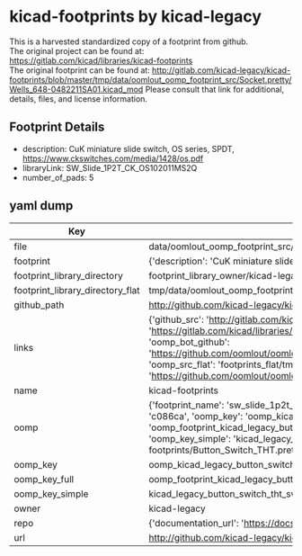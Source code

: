 # kicad-footprints by kicad-legacy  
This is a harvested standardized copy of a footprint from github.  
The original project can be found at:  
https://gitlab.com/kicad/libraries/kicad-footprints  
The original footprint can be found at:
http://gitlab.com/kicad-legacy/kicad-footprints/blob/master/tmp/data/oomlout_oomp_footprint_src/Socket.pretty/Wells_648-0482211SA01.kicad_mod
Please consult that link for additional, details, files, and license information.  
## Footprint Details
* description: CuK miniature slide switch, OS series, SPDT, https://www.ckswitches.com/media/1428/os.pdf  
* libraryLink: SW_Slide_1P2T_CK_OS102011MS2Q  
* number_of_pads: 5  
## yaml dump  
| Key | Value |  
| --- | --- |  
| file | data/oomlout_oomp_footprint_src/kicad-footprints/Button_Switch_THT.pretty/SW_Slide_1P2T_CK_OS102011MS2Q.kicad_mod |  
| footprint | {'description': 'CuK miniature slide switch, OS series, SPDT, https://www.ckswitches.com/media/1428/os.pdf', 'libraryLink': 'SW_Slide_1P2T_CK_OS102011MS2Q', 'number_of_pads': 5} |  
| footprint_library_directory | footprint_library_owner/kicad-legacy_kicad-footprints |  
| footprint_library_directory_flat | tmp/data/oomlout_oomp_footprint_src/footprints_flat/kicad_legacy_button_switch_tht_sw_slide_1p2t_ck_os102011ms2q/working |  
| github_path | http://github.com/kicad-legacy/kicad-footprints/blob/master/tmp/data/oomlout_oomp_footprint_src/Button_Switch_THT.pretty/SW_Slide_1P2T_CK_OS102011MS2Q.kicad_mod |  
| links | {'github_src': 'http://gitlab.com/kicad-legacy/kicad-footprints/blob/master/tmp/data/oomlout_oomp_footprint_src/Socket.pretty/Wells_648-0482211SA01.kicad_mod', 'github_src_repo': 'https://gitlab.com/kicad/libraries/kicad-footprints', 'oomp_bot': 'tmp/data/oomlout_oomp_footprint_src/footprints/kicad_legacy_button_switch_tht_sw_slide_1p2t_ck_os102011ms2q/working', 'oomp_bot_github': 'https://github.com/oomlout/oomlout_oomp_footprint_bot/tree/main/tmp/data/oomlout_oomp_footprint_src/footprints/kicad_legacy_button_switch_tht_sw_slide_1p2t_ck_os102011ms2q/working', 'oomp_src_flat': 'footprints_flat/tmp/data/oomlout_oomp_footprint_src/footprints_flat/kicad_legacy_button_switch_tht_sw_slide_1p2t_ck_os102011ms2q/working', 'oomp_src_flat_github': 'https://github.com/oomlout/oomlout_oomp_footprint_src/tree/main/tmp/data/oomlout_oomp_footprint_src/footprints_flat/kicad_legacy_button_switch_tht_sw_slide_1p2t_ck_os102011ms2q/working'} |  
| name | kicad-footprints |  
| oomp | {'footprint_name': 'sw_slide_1p2t_ck_os102011ms2q', 'library_name': 'button_switch_tht', 'md5': 'c086ca1bbece240d1fea033aa4570e15', 'md5_10': 'c086ca1bbe', 'md5_5': 'c086c', 'md5_6': 'c086ca', 'oomp_key': 'oomp_kicad_legacy_button_switch_tht_sw_slide_1p2t_ck_os102011ms2q', 'oomp_key_extra': 'oomp_footprint_kicad_legacy_button_switch_tht_sw_slide_1p2t_ck_os102011ms2q', 'oomp_key_full': 'oomp_footprint_kicad_legacy_button_switch_tht_sw_slide_1p2t_ck_os102011ms2q_c086ca', 'oomp_key_simple': 'kicad_legacy_button_switch_tht_sw_slide_1p2t_ck_os102011ms2q', 'original_filename': 'data/oomlout_oomp_footprint_src/kicad-footprints/Button_Switch_THT.pretty/SW_Slide_1P2T_CK_OS102011MS2Q.kicad_mod', 'owner_name': 'kicad_legacy'} |  
| oomp_key | oomp_kicad_legacy_button_switch_tht_sw_slide_1p2t_ck_os102011ms2q |  
| oomp_key_full | oomp_footprint_kicad_legacy_button_switch_tht_sw_slide_1p2t_ck_os102011ms2q |  
| oomp_key_simple | kicad_legacy_button_switch_tht_sw_slide_1p2t_ck_os102011ms2q |  
| owner | kicad-legacy |  
| repo | {'documentation_url': 'https://docs.github.com/rest/repos/repos#get-a-repository', 'message': 'Not Found'} |  
| url | http://github.com/kicad-legacy/kicad-footprints |  

